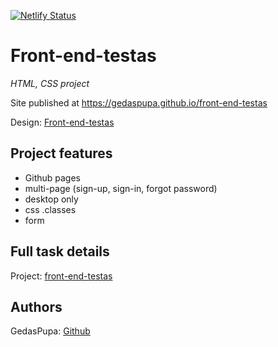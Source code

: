 [![Netlify Status](https://api.netlify.com/api/v1/badges/1882bdd4-f54e-48e0-b8c2-28988369217c/deploy-status)](https://app.netlify.com/sites/front-end-testas/deploys)


# Front-end-testas

_HTML, CSS project_

Site published at https://gedaspupa.github.io/front-end-testas

Design: [Front-end-testas](https://cdn.discordapp.com/attachments/850245533838868480/850246623883034644/login_screen.png)

## Project features

- Github pages
- multi-page (sign-up, sign-in, forgot password)
- desktop only
- css .classes 
- form

## Full task details

Project: [front-end-testas](https://github.com/GedasPupa/front-end-testas/projects/1)

## Authors

GedasPupa: [Github](https://github.com/GedasPupa)
